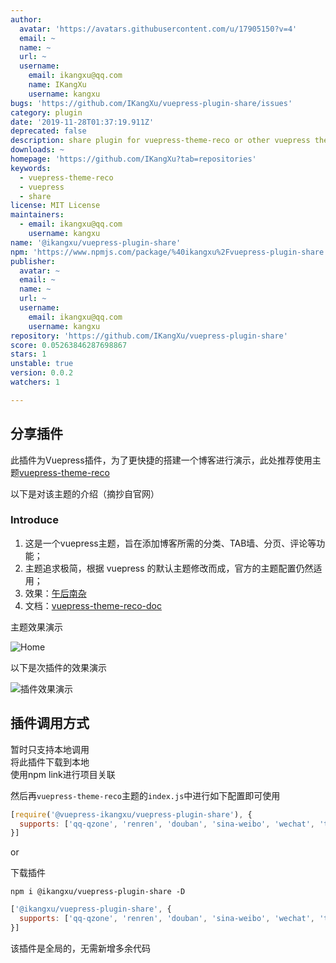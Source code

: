 ```yaml
---
author:
  avatar: 'https://avatars.githubusercontent.com/u/17905150?v=4'
  email: ~
  name: ~
  url: ~
  username:
    email: ikangxu@qq.com
    name: IKangXu
    username: kangxu
bugs: 'https://github.com/IKangXu/vuepress-plugin-share/issues'
category: plugin
date: '2019-11-28T01:37:19.911Z'
deprecated: false
description: share plugin for vuepress-theme-reco or other vuepress theme
downloads: ~
homepage: 'https://github.com/IKangXu?tab=repositories'
keywords:
  - vuepress-theme-reco
  - vuepress
  - share
license: MIT License
maintainers:
  - email: ikangxu@qq.com
    username: kangxu
name: '@ikangxu/vuepress-plugin-share'
npm: 'https://www.npmjs.com/package/%40ikangxu%2Fvuepress-plugin-share'
publisher:
  avatar: ~
  email: ~
  name: ~
  url: ~
  username:
    email: ikangxu@qq.com
    username: kangxu
repository: 'https://github.com/IKangXu/vuepress-plugin-share'
score: 0.05263846287698867
stars: 1
unstable: true
version: 0.0.2
watchers: 1

---
```


## 分享插件

此插件为Vuepress插件，为了更快捷的搭建一个博客进行演示，此处推荐使用主题[vuepress-theme-reco](https://github.com/vuepress-reco/vuepress-theme-reco)

以下是对该主题的介绍（摘抄自官网）

### Introduce

1. 这是一个vuepress主题，旨在添加博客所需的分类、TAB墙、分页、评论等功能；
2. 主题追求极简，根据 vuepress 的默认主题修改而成，官方的主题配置仍然适用；
3. 效果：[午后南杂](https://www.recoluan.com) 
4. 文档：[vuepress-theme-reco-doc](https://vuepress-theme-reco.recoluan.com)

主题效果演示

![Home](https://github.com/vuepress-reco/vuepress-theme-reco/raw/develop/images/home-blog.png)


以下是次插件的效果演示

![插件效果演示](./assets/img/share.gif)

## 插件调用方式

暂时只支持本地调用  
将此插件下载到本地  
使用npm link进行项目关联

然后再`vuepress-theme-reco`主题的`index.js`中进行如下配置即可使用

```js
[require('@vuepress-ikangxu/vuepress-plugin-share'), {
  supports: ['qq-qzone', 'renren', 'douban', 'sina-weibo', 'wechat', 'tieba-baidu', 'qq']
}]
```

or

下载插件

```shell
npm i @ikangxu/vuepress-plugin-share -D
```

```js
['@ikangxu/vuepress-plugin-share', {
  supports: ['qq-qzone', 'renren', 'douban', 'sina-weibo', 'wechat', 'tieba-baidu', 'qq']
}]
```

该插件是全局的，无需新增多余代码